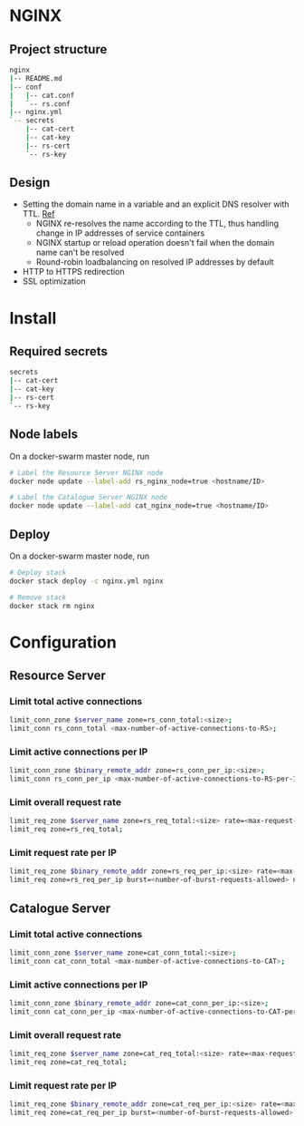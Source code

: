# NGINX
## Project structure
```sh
nginx
|-- README.md
|-- conf
|   |-- cat.conf
|   `-- rs.conf
|-- nginx.yml
`-- secrets
    |-- cat-cert
    |-- cat-key
    |-- rs-cert
    `-- rs-key
```

## Design
* Setting the domain name in a variable and an explicit DNS resolver with TTL. [Ref](https://www.nginx.com/blog/dns-service-discovery-nginx-plus/#Methods-for-Service-Discovery-with-DNS-for-NGINX-and-NGINX%C2%A0Plus)
    * NGINX re-resolves the name according to the TTL, thus handling change in IP addresses of service containers
    * NGINX startup or reload operation doesn't fail when the domain name can't be resolved
    * Round-robin loadbalancing on resolved IP addresses by default
* HTTP to HTTPS redirection
* SSL optimization

# Install

## Required secrets
```sh
secrets
|-- cat-cert
|-- cat-key
|-- rs-cert
`-- rs-key
```

## Node labels
On a docker-swarm master node, run
```sh
# Label the Resource Server NGINX node
docker node update --label-add rs_nginx_node=true <hostname/ID>

# Label the Catalogue Server NGINX node
docker node update --label-add cat_nginx_node=true <hostname/ID>
```

## Deploy
On a docker-swarm master node, run
```sh
# Deploy stack
docker stack deploy -c nginx.yml nginx

# Remove stack
docker stack rm nginx
```

# Configuration

## Resource Server
### Limit total active connections
```sh
limit_conn_zone $server_name zone=rs_conn_total:<size>;
limit_conn rs_conn_total <max-number-of-active-connections-to-RS>;
```
### Limit active connections per IP
```sh
limit_conn_zone $binary_remote_addr zone=rs_conn_per_ip:<size>;
limit_conn rs_conn_per_ip <max-number-of-active-connections-to-RS-per-IP>;
```
### Limit overall request rate
```sh
limit_req_zone $server_name zone=rs_req_total:<size> rate=<max-request-rate-to-RS>;
limit_req zone=rs_req_total;
```
### Limit request rate per IP
```sh
limit_req_zone $binary_remote_addr zone=rs_req_per_ip:<size> rate=<max-request-rate-to-RS-per-IP>r/s;
limit_req zone=rs_req_per_ip burst=<number-of-burst-requests-allowed> nodelay;
```

## Catalogue Server
### Limit total active connections
```sh
limit_conn_zone $server_name zone=cat_conn_total:<size>;
limit_conn cat_conn_total <max-number-of-active-connections-to-CAT>;
```
### Limit active connections per IP
```sh
limit_conn_zone $binary_remote_addr zone=cat_conn_per_ip:<size>;
limit_conn cat_conn_per_ip <max-number-of-active-connections-to-CAT-per-IP>;
```
### Limit overall request rate
```sh
limit_req_zone $server_name zone=cat_req_total:<size> rate=<max-request-rate-to-CAT>;
limit_req zone=cat_req_total;
```
### Limit request rate per IP
```sh
limit_req_zone $binary_remote_addr zone=cat_req_per_ip:<size> rate=<max-request-rate-to-CAT-per-IP>r/s;
limit_req zone=cat_req_per_ip burst=<number-of-burst-requests-allowed> nodelay;
```